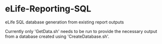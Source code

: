 eLife-Reporting-SQL
===================

eLife SQL database generation from existing report outputs

Currently only 'GetData.sh' needs to be run to provide the necessary output from a database created using 'CreateDatabase.sh'.

